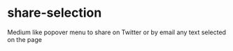 share-selection
===============

Medium like popover menu to share on Twitter or by email any text selected on the page
